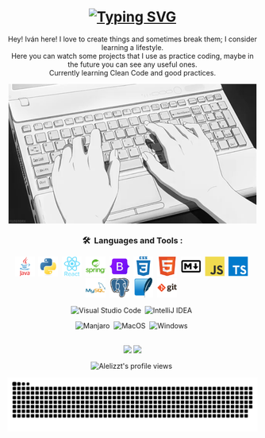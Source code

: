 <h1 align="center">
 <a href="https://git.io/typing-svg"><img src="https://readme-typing-svg.demolab.com?font=Fira+Code&size=30&pause=1000&color=ABD200&center=true&random=false&width=690&lines=print(%22Hello+Friend!%22);print(%22Wellcome+to+my+Github+profile%22)" alt="Typing SVG" /></a>
</h1>
<p align="center">
 Hey! Iván here! I love to create things and sometimes break them; I consider learning a lifestyle. </br>
 Here you can watch some projects that I use as practice coding, maybe in the future you can see any useful ones. </br>
 Currently learning Clean Code and good practices.
</p>
<div align="center" display="block">
<img alt="Coding" src="https://raw.githubusercontent.com/Alelizzt/Alelizzt/master/assets/image.gif" align="center"/>
</div>


<div align="center">

### 🛠 &nbsp;Languages and Tools :

<p>
 <img src="https://github.com/devicons/devicon/blob/master/icons/java/java-original-wordmark.svg" title="Java" alt="Java" width="40" height="40"/>&nbsp;
 <img src="https://github.com/devicons/devicon/blob/master/icons/python/python-original.svg" title="Python" alt="Python" width="40" height="40"/>&nbsp;
 <img src="https://github.com/devicons/devicon/blob/master/icons/react/react-original-wordmark.svg" title="React" alt="React" width="40" height="40"/>&nbsp;
 <img src="https://github.com/devicons/devicon/blob/master/icons/spring/spring-original-wordmark.svg" title="Spring" alt="Spring" width="40" height="40"/>&nbsp;
 <img src="https://github.com/devicons/devicon/blob/master/icons/bootstrap/bootstrap-original.svg" title="BootStrap" alt="BootStrap" width="40" height="40"/>&nbsp;
 <img src="https://github.com/devicons/devicon/blob/master/icons/css3/css3-plain-wordmark.svg"  title="CSS3" alt="CSS" width="40" height="40"/>&nbsp;
 <img src="https://github.com/devicons/devicon/blob/master/icons/html5/html5-original.svg" title="HTML5" alt="HTML" width="40" height="40"/>&nbsp;
 <img src="https://github.com/devicons/devicon/blob/master/icons/markdown/markdown-original.svg" title="Markdown" alt="Markdown" width="40" height="40"/>&nbsp;
 <img src="https://github.com/devicons/devicon/blob/master/icons/javascript/javascript-original.svg" title="JavaScript" alt="JavaScript" width="40" height="40"/>&nbsp;
 <img src="https://github.com/devicons/devicon/blob/master/icons/typescript/typescript-original.svg" title="TypeScript" alt=TypeScript" width="40" height="40"/>&nbsp;
 <img src="https://github.com/devicons/devicon/blob/master/icons/mysql/mysql-original-wordmark.svg" title="MySQL"  alt="MySQL" width="40" height="40"/>&nbsp;
 <img src="https://github.com/devicons/devicon/blob/master/icons/postgresql/postgresql-original.svg" title="Postgresql" alt="Postgresql" width="40" height="40"/>&nbsp;
 <img src="https://github.com/devicons/devicon/blob/master/icons/sqlite/sqlite-original.svg" title="SQLite" alt="SQLite" width="40" height="40"/>&nbsp;
 <img src="https://github.com/devicons/devicon/blob/master/icons/git/git-original-wordmark.svg" title="Git" alt="Git" width="40" height="40"/>&nbsp;
</p>

<p>
                                                                                                                                            
 ![Visual Studio Code](https://img.shields.io/badge/-Visual%20Studio%20Code-0078d7?style=flat&logo=visual-studio-code&logoColor=white)&nbsp;
 ![IntelliJ IDEA](https://img.shields.io/badge/-IntelliJ%20IDEA-white?style=flat&logo=intellij-idea&logoColor=111111)&nbsp;                                                                                                                                       
</p>

![Manjaro](https://img.shields.io/badge/-Manjaro-white?style=flat&logo=manjaro)&nbsp;
![MacOS](https://img.shields.io/badge/-MacOS-gray?style=flat&logo=apple)&nbsp;
![Windows](https://img.shields.io/badge/-Windows-gray?style=flat&logo=windows&logoColor=3778bf)&nbsp;
                                                                                                                                          
<br />
</div>                                                                                                                                           
<div align="center">
  <img height="180em" src="https://github-readme-stats.vercel.app/api?username=Alelizzt&show_icons=true&theme=merko&include_all_commits=true&count_private=true&border_color=A4F72A"/>
  <img height="180em" src="https://github-readme-stats.vercel.app/api/top-langs/?username=Alelizzt&layout=compact&langs_count=8&border_color=A4F72A&theme=merko"/>
 
 ![Alelizzt's profile views](https://komarev.com/ghpvc/?username=alelizzt&color=green&label=Alelizzt's+profile+views)&nbsp;
</div>

![Snake animation](https://github.com/Alelizzt/Alelizzt/blob/output/github-contribution-grid-snake.svg)&nbsp;

